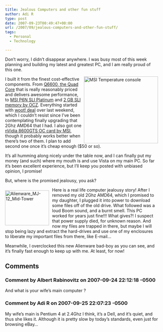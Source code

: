 ```yaml
---
title: Jealous Computers and other fun stuff
author: Adi R
type: post
date: 2007-09-23T00:49:47+00:00
url: /2007/09/jealous-computers-and-other-fun-stuff/
tags:
  - Personal
  - Technology

---
```

Don&#8217;t worry, I didn&#8217;t disappear anywhere. I was busy most of this week planning and building my latest and greatest PC, and I am really proud of this one.

<a href="/uploads/2007/09/msi-temperature-console.jpg" target="_blank"><img style="border-top-width: 0px; border-left-width: 0px; border-bottom-width: 0px; border-right-width: 0px" height="220" alt="MSI Temperature console" src="/uploads/2007/09/msi-temperature-console.jpg?resize=244%2C220" width="244" align="right" border="0" data-recalc-dims="1" /></a>I built it from the finest cost-effective components. From <a href="http://www.newegg.com/Product/Product.aspx?Item=N82E16819115017" target="_blank">Q6600, the Quad Core</a> that is really reasonably priced and delivers awesome performance, to <a href="http://www.newegg.com/Product/Product.asp?Item=N82E16813130081R" target="_blank">MSI P6N SLI Platinum</a> and <a href="http://www.newegg.com/Product/Product.asp?Item=N82E16820227198" target="_blank">2 GB SLI memory by OCZ</a>. Everything started with <a href="http://www.woot.com/Blog/BlogEntry.aspx?BlogEntryId=2907" target="_blank">woot! deal</a> over last weekend, which I couldn&#8217;t resist since I&#8217;ve been contemplating finally upgrading that 2Ghz AMD64 that I had. I also got one <a href="http://www.newegg.com/Product/Product.asp?Item=N82E16814127284" target="_blank">nVidia 8600GTS OC card by MSI</a>, though it probably works better when there&#8217;s two of them. I plan to add second one once it&#8217;s cheap enough ($50 or so).

It&#8217;s all humming along nicely under the table now, and I can finally put my money (and such) where my mouth is and use Vista on my main PC. So far it&#8217;s been excellent experience, but I&#8217;ll keep you posted with unbiased opinion, I promise!

But, where is the promised jealousy, you ask? 

[<img style="border-right: 0px; border-top: 0px; margin: 10px 10px 10px 0px; border-left: 0px; border-bottom: 0px" height="115" alt="Alienware_MJ-12_Mid-Tower" src="/uploads/2007/09/alienware-mj-12-mid-tower.jpg?resize=145%2C115" width="145" align="left" border="0" data-recalc-dims="1" />][1]Here is a real life computer jealousy story! After I removed my old 2Ghz AMD64, which I promised to my daughter, I plugged it into power to download some files off of the old drive. What followed was a loud Boom sound, and a burnt smell. This PC worked for years just fine!!! What gives?! I suspect that power supply died, for unknown reason. And now my files are trapped in there, but maybe I will stop being lazy and extract the hard-drives and use one of my enclosures to liberate my important files from there, like E-mail&#8230;

Meanwhile, I overclocked this new Alienware bad-boy as you can see, and it&#8217;s finally fast enough to keep up with me. At least, for now!

 [1]: /uploads/2007/09/alienware-mj-12-mid-tower.jpg

## Comments

### Comment by Albert Rabinovitz on 2007-09-24 22:12:18 -0500
And what is your wife&#8217;s main computer ?

### Comment by Adi R on 2007-09-25 22:07:23 -0500
My wife&#8217;s main is Pentium 4 at 2.4Ghz I think, it&#8217;s a Dell, and it&#8217;s quiet, and thus she likes it. Although it is pretty slow by today&#8217;s standards, even just for browsing eBay&#8230;